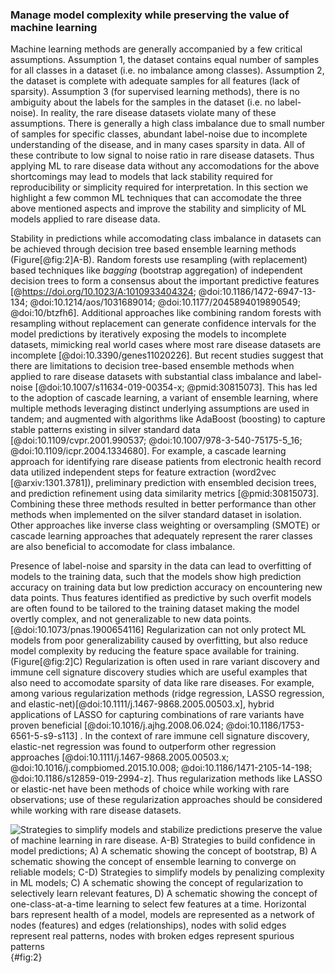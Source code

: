 ### Manage model complexity while preserving the value of machine learning


<!-- TODO: stick to one example method of each approach so that we get to describe why we need to use it --->

Machine learning methods are generally accompanied by a few critical assumptions. 
Assumption 1, the dataset contains equal number of samples for all classes in a dataset (i.e. no imbalance among classes). 
Assumption 2, the dataset is complete with adequate samples for all features (lack of sparsity).
Assumption 3 (for supervised learning methods), there is no ambiguity about the labels for the samples in the dataset (i.e. no label-noise).
In reality, the rare disease datasets violate many of these assumptions.
There is generally a high class imbalance due to small number of samples for specific classes, abundant label-noise due to incomplete understanding of the disease, and in many cases sparsity in data.
All of these contribute to low signal to noise ratio in rare disease datasets.
Thus applying ML to rare disease data without any accomodations for the above shortcomings may lead to models that lack stability required for reproducibility or simplicity required for interpretation.
In this section we highlight a few common ML techniques that can accomodate the three above mentioned aspects and improve the stability and simplicity of ML models applied to rare disease data.

Stability in predictions while accomodating class imbalance in datasets can be achieved through decision tree based ensemble learning methods (Figure[@fig:2]A-B).
Random forests use resampling (with replacement) based techniques like _bagging_ (bootstrap aggregation) of independent decision trees to form a consensus about the important predictive features [@https://doi.org/10.1023/A:1010933404324; @doi:10.1186/1472-6947-13-134; @doi:10.1214/aos/1031689014; @doi:10.1177/2045894019890549; @doi:10/btzfh6]. 
Additional approaches like combining random forests with resampling without replacement can generate confidence intervals for the model predictions by iteratively exposing the models to incomplete datasets, mimicking real world cases where most rare disease datasets are incomplete [@doi:10.3390/genes11020226].
But recent studies suggest that there are limitations to decision tree-based ensemble methods when applied to rare disease datasets with substantial class imbalance and label-noise [@doi:10.1007/s11634-019-00354-x; @pmid:30815073]. 
This has led to the adoption of cascade learning, a variant of ensemble learning, where multiple methods leveraging distinct underlying assumptions are used in tandem; and augmented with algorithms like AdaBoost (boosting) to capture stable patterns existing in silver standard data [@doi:10.1109/cvpr.2001.990537; @doi:10.1007/978-3-540-75175-5_16; @doi:10.1109/icpr.2004.1334680]. 
For example, a cascade learning approach for identifying rare disease patients from electronic health record data utilized independent steps for feature extraction (word2vec [@arxiv:1301.3781]), preliminary prediction with ensembled decision trees, and prediction refinement using data similarity metrics [@pmid:30815073]. 
Combining these three methods resulted in better performance than other methods when implemented on the silver standard dataset in isolation.
Other approaches like inverse class weighting or oversampling (SMOTE) or cascade learning approaches that adequately represent the rarer classes are also beneficial to accomodate for class imbalance.

Presence of label-noise and sparsity in the data can lead to overfitting of models to the training data, such that the models show high prediction accuracy on training data but low prediction accuracy on encountering new data points. 
Thus features identified as predictive by such overfit models are often found to be tailored to the training dataset making the model overtly complex, and not generalizable to new data points. [@doi:10.1073/pnas.1900654116]
Regularization can not only protect ML models from poor generalizability caused by overfitting, but also reduce model complexity by reducing the feature space available for training. (Figure[@fig:2]C)
Regularization is often used in rare variant discovery and immune cell signature discovery studies which are useful examples that also need to accomodate sparsity of data like rare diseases.
For example, among various regularization methods (ridge regression, LASSO regression, and elastic-net)[@doi:10.1111/j.1467-9868.2005.00503.x], hybrid applications of LASSO for capturing combinations of rare variants have proven beneficial [@doi:10.1016/j.ajhg.2008.06.024; @doi:10.1186/1753-6561-5-s9-s113] .
In the context of rare immune cell signature discovery, elastic-net regression was found to outperform other regression approaches [@doi:10.1111/j.1467-9868.2005.00503.x; @doi:10.1016/j.compbiomed.2015.10.008; @doi:10.1186/1471-2105-14-198; @doi:10.1186/s12859-019-2994-z]. 
Thus regularization methods like LASSO or elastic-net have been methods of choice while working with rare observations; use of these regularization approaches should be considered while working with rare disease datasets. 


![Strategies to simplify models and stabilize predictions preserve the value of machine learning in rare disease. A-B) Strategies to build confidence in model predictions; A) A schematic showing the concept of bootstrap, B) A schematic showing the concept of ensemble learning to converge on reliable models; C-D) Strategies to simplify models by penalizing complexity in ML models; C) A schematic showing the concept of regularization to selectively learn relevant features, D) A schematic showing the concept of one-class-at-a-time learning to select few features at a time. Horizontal bars represent health of a model, models are represented as a network of nodes (features) and edges (relationships), nodes with solid edges represent real patterns, nodes with broken edges represent spurious patterns](images/figures/pdfs/statistical-techniques.png){#fig:2}
